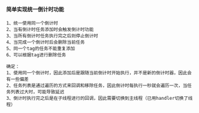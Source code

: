 #### 简单实现统一倒计时功能

    1、统一使用同一个倒计时
    2、当有倒计时任务添加时会触发倒计时功能
    3、当所有倒计时任务执行完之后则停止倒计时
    4、当完成一个倒计时后会删除当前任务
    5、同一个tag的任务不能重复添加
    6、可以根据tag进行删除任务
    
    确定：
    1、使用同一个倒计时，因此添加后是跟随当前倒计时开始执行，并不是新的倒计时器，因此会有一些偏差
    2、任务列表是通过遍历的方式来回调和移除任务，因此倒计时每执行一秒就会遍历一次，当任务列表过大时，可能导致延迟
    3、倒计时执行完之后是在子线程进行的回调，因此需要切换到主线程（已用handler切换了线程）